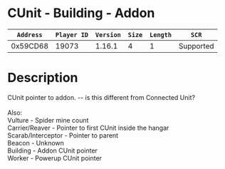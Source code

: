 # CUnit - Building - Addon

| `Address` | `Player ID` | `Version` | `Size` | `Length` | `SCR` |
| ---------- | ----------- | --------- | ------ | -------- | ---- |
| 0x59CD68 | 19073 | 1.16.1 | 4 | 1 | Supported |

# Description

CUnit pointer to addon. -- is this different from Connected Unit?<br><br>Also:<br>Vulture - Spider mine count<br>Carrier/Reaver - Pointer to first CUnit inside the hangar<br>Scarab/Interceptor - Pointer to parent<br>Beacon - Unknown<br>Building - Addon CUnit pointer<br>Worker - Powerup CUnit pointer